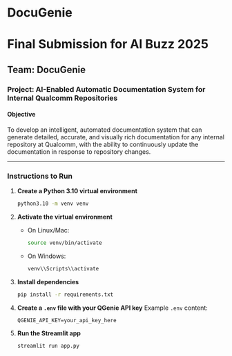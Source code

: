 # DocuGenie
# Final Submission for AI Buzz 2025

## Team: DocuGenie

### Project: AI-Enabled Automatic Documentation System for Internal Qualcomm Repositories

#### Objective
To develop an intelligent, automated documentation system that can generate detailed, accurate, and visually rich documentation for any internal repository at Qualcomm, with the ability to continuously update the documentation in response to repository changes.

---

### Instructions to Run

1. **Create a Python 3.10 virtual environment**
   ```bash
   python3.10 -m venv venv
   ```

2. **Activate the virtual environment**
   - On Linux/Mac:
     ```bash
     source venv/bin/activate
     ```
   - On Windows:
     ```bash
     venv\\Scripts\\activate
     ```

3. **Install dependencies**
   ```bash
   pip install -r requirements.txt
   ```

4. **Create a `.env` file with your QGenie API key**
   Example `.env` content:
   ```
   QGENIE_API_KEY=your_api_key_here
   ```

5. **Run the Streamlit app**
   ```bash
   streamlit run app.py
   ```


